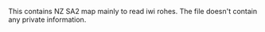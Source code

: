 This contains NZ SA2 map mainly to read iwi rohes. The file doesn't contain any private information. 

